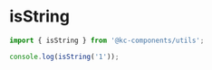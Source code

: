 # isString

```ts
import { isString } from '@kc-components/utils';

console.log(isString('1'));
```
